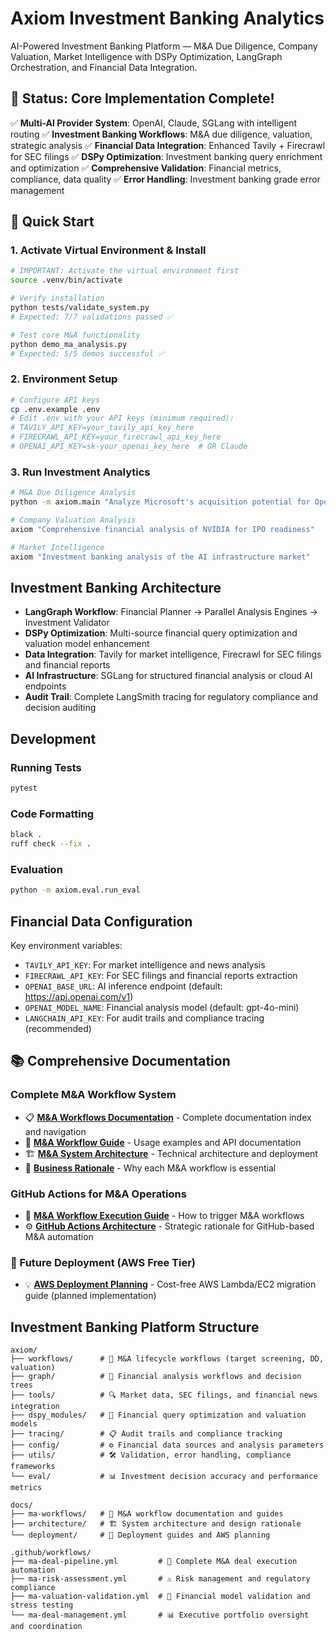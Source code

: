 # Axiom Investment Banking Analytics

AI-Powered Investment Banking Platform — M&A Due Diligence, Company Valuation, Market Intelligence with DSPy Optimization, LangGraph Orchestration, and Financial Data Integration.

## 🎉 Status: Core Implementation Complete!

✅ **Multi-AI Provider System**: OpenAI, Claude, SGLang with intelligent routing
✅ **Investment Banking Workflows**: M&A due diligence, valuation, strategic analysis
✅ **Financial Data Integration**: Enhanced Tavily + Firecrawl for SEC filings
✅ **DSPy Optimization**: Investment banking query enrichment and optimization
✅ **Comprehensive Validation**: Financial metrics, compliance, data quality
✅ **Error Handling**: Investment banking grade error management

## 🚀 Quick Start

### 1. Activate Virtual Environment & Install
```bash
# IMPORTANT: Activate the virtual environment first
source .venv/bin/activate

# Verify installation
python tests/validate_system.py
# Expected: 7/7 validations passed ✅

# Test core M&A functionality
python demo_ma_analysis.py
# Expected: 5/5 demos successful ✅
```

### 2. Environment Setup
```bash
# Configure API keys
cp .env.example .env
# Edit .env with your API keys (minimum required):
# TAVILY_API_KEY=your_tavily_api_key_here
# FIRECRAWL_API_KEY=your_firecrawl_api_key_here
# OPENAI_API_KEY=sk-your_openai_key_here  # OR Claude
```

### 3. Run Investment Analytics
```bash
# M&A Due Diligence Analysis
python -m axiom.main "Analyze Microsoft's acquisition potential for OpenAI"

# Company Valuation Analysis
axiom "Comprehensive financial analysis of NVIDIA for IPO readiness"

# Market Intelligence
axiom "Investment banking analysis of the AI infrastructure market"
```

## Investment Banking Architecture

- **LangGraph Workflow**: Financial Planner → Parallel Analysis Engines → Investment Validator
- **DSPy Optimization**: Multi-source financial query optimization and valuation model enhancement
- **Data Integration**: Tavily for market intelligence, Firecrawl for SEC filings and financial reports
- **AI Infrastructure**: SGLang for structured financial analysis or cloud AI endpoints
- **Audit Trail**: Complete LangSmith tracing for regulatory compliance and decision auditing

## Development

### Running Tests
```bash
pytest
```

### Code Formatting
```bash
black .
ruff check --fix .
```

### Evaluation
```bash
python -m axiom.eval.run_eval
```

## Financial Data Configuration

Key environment variables:
- `TAVILY_API_KEY`: For market intelligence and news analysis
- `FIRECRAWL_API_KEY`: For SEC filings and financial reports extraction
- `OPENAI_BASE_URL`: AI inference endpoint (default: https://api.openai.com/v1)
- `OPENAI_MODEL_NAME`: Financial analysis model (default: gpt-4o-mini)
- `LANGCHAIN_API_KEY`: For audit trails and compliance tracing (recommended)

## 📚 Comprehensive Documentation

### **Complete M&A Workflow System**
- 📋 **[M&A Workflows Documentation](docs/README.md)** - Complete documentation index and navigation
- 🎯 **[M&A Workflow Guide](docs/ma-workflows/M&A_WORKFLOW_GUIDE.md)** - Usage examples and API documentation
- 🏗️ **[M&A System Architecture](docs/ma-workflows/M&A_SYSTEM_OVERVIEW.md)** - Technical architecture and deployment
- 💼 **[Business Rationale](docs/ma-workflows/M&A_WORKFLOWS_BUSINESS_RATIONALE.md)** - Why each M&A workflow is essential

### **GitHub Actions for M&A Operations**
- 🚀 **[M&A Workflow Execution Guide](docs/ma-workflows/M&A_WORKFLOW_EXECUTION_GUIDE.md)** - How to trigger M&A workflows
- ⚙️ **[GitHub Actions Architecture](docs/architecture/WHY_GITHUB_ACTIONS_FOR_MA.md)** - Strategic rationale for GitHub-based M&A automation

### **🔮 Future Deployment (AWS Free Tier)**
- 💡 **[AWS Deployment Planning](docs/deployment/README.md)** - Cost-free AWS Lambda/EC2 migration guide (planned implementation)

## Investment Banking Platform Structure

```
axiom/
├── workflows/      # 🎯 M&A lifecycle workflows (target screening, DD, valuation)
├── graph/          # 🔄 Financial analysis workflows and decision trees
├── tools/          # 🔍 Market data, SEC filings, and financial news integration
├── dspy_modules/   # 🤖 Financial query optimization and valuation models
├── tracing/        # 📋 Audit trails and compliance tracking
├── config/         # ⚙️ Financial data sources and analysis parameters
├── utils/          # 🛠️ Validation, error handling, compliance frameworks
└── eval/           # 📊 Investment decision accuracy and performance metrics

docs/
├── ma-workflows/   # 💼 M&A workflow documentation and guides
├── architecture/   # 🏗️ System architecture and design rationale
└── deployment/     # 🚀 Deployment guides and AWS planning

.github/workflows/
├── ma-deal-pipeline.yml         # 🏦 Complete M&A deal execution automation
├── ma-risk-assessment.yml       # ⚠️ Risk management and regulatory compliance
├── ma-valuation-validation.yml  # 💎 Financial model validation and stress testing
└── ma-deal-management.yml       # 📊 Executive portfolio oversight and coordination
```




